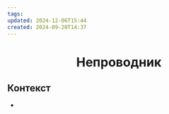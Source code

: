 ```yaml
---
tags: 
updated: 2024-12-06T15:44
created: 2024-09-20T14:37
---
```

<center> <h1> <b> Непроводник </b> </h1> </center>

 

## Контекст
- 

